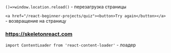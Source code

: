 `()=>window.location.reload()` - перезагрузка страницы

`<a href="/react-beginner-projects/quiz"><button>Try again</button></a>` - возвращение на страницу

### https://skeletonreact.com

`import ContentLoader from 'react-content-loader'` - лоадер
